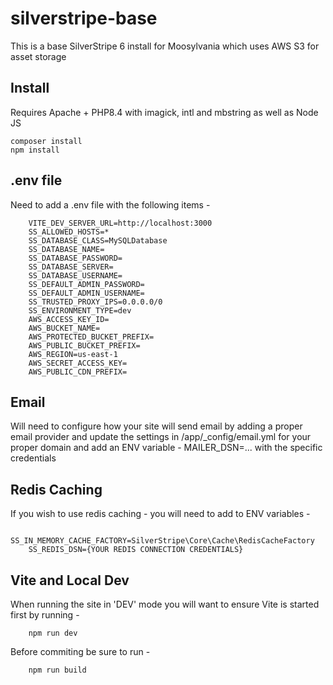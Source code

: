 # silverstripe-base
This is a base SilverStripe 6 install for Moosylvania which uses AWS S3 for asset storage

## Install
Requires Apache + PHP8.4 with imagick, intl and mbstring as well as Node JS

	composer install
	npm install

## .env file
Need to add a .env file with the following items -

		VITE_DEV_SERVER_URL=http://localhost:3000
		SS_ALLOWED_HOSTS=*
		SS_DATABASE_CLASS=MySQLDatabase
		SS_DATABASE_NAME=
		SS_DATABASE_PASSWORD=
		SS_DATABASE_SERVER=
		SS_DATABASE_USERNAME=
		SS_DEFAULT_ADMIN_PASSWORD=
		SS_DEFAULT_ADMIN_USERNAME=
		SS_TRUSTED_PROXY_IPS=0.0.0.0/0
		SS_ENVIRONMENT_TYPE=dev
		AWS_ACCESS_KEY_ID=
		AWS_BUCKET_NAME=
		AWS_PROTECTED_BUCKET_PREFIX=
		AWS_PUBLIC_BUCKET_PREFIX=
		AWS_REGION=us-east-1
		AWS_SECRET_ACCESS_KEY=
		AWS_PUBLIC_CDN_PREFIX=

## Email
Will need to configure how your site will send email by adding a proper email provider and update the settings in /app/_config/email.yml for your proper domain and add an ENV variable - MAILER_DSN=... with the specific credentials

## Redis Caching
If you wish to use redis caching - you will need to add to ENV variables -

		SS_IN_MEMORY_CACHE_FACTORY=SilverStripe\Core\Cache\RedisCacheFactory
		SS_REDIS_DSN={YOUR REDIS CONNECTION CREDENTIALS}

## Vite and Local Dev
When running the site in 'DEV' mode you will want to ensure Vite is started first by running -

		npm run dev

Before commiting be sure to run -

		npm run build



